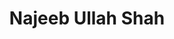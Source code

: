 ---
layout: page
title: Najeeb Ullah Shah
description: Postdoctoral Fellow<br />博士后<br />&nbsp;
bio: >
    Najeeb was born in Quetta, Pakistan. He completed his Bachelor's and Master's degrees in Pakistan before earning his Ph.D. from Tsinghua University, China, in April 2024. His doctoral research centered on employing machine learning-based methods to analyze cell lineages in early human embryonic development using scRNA-Seq data. He also has experience in Android app development using the Android Studio platform. Currently, Najeeb is excited about broadening his research horizons at COmics Lab. Outside of his academic pursuits, he loves playing basketball, chess, and finds joy in hiking.
bio_cn: >
    Najeeb出生​​于巴基斯坦奎达。他在巴基斯坦完成了学士和硕士学位，然后于2024年4月在清华大学获得博士学位。他的博士研究专注于利用机器学习和scRNA-Seq数据分析早期人类胚胎发育中的细胞谱系。他还拥有使用Android Studio开发安卓应用程序的经验。目前，Najeeb对在COmics实验室拓宽他的研究视野感到兴奋。除了追求学术之外，他还喜欢打篮球、下棋，并在徒步旅行中找到乐趣。
img: /assets/avatar/najeeb-jbl.jpg
email: najeebullahshah@gmail.com
github: najeebullahshah
orcid: 0000-0001-6542-9172
scholar: J_5SVnQAAAAJ
importance: 3
category: postdoc
---
